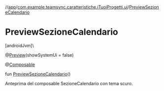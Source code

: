//[app](../../index.md)/[com.example.teamsync.caratteristiche.iTuoiProgetti.ui](index.md)/[PreviewSezioneCalendario](-preview-sezione-calendario.md)

# PreviewSezioneCalendario

[androidJvm]\

@[Preview](https://developer.android.com/reference/kotlin/androidx/compose/ui/tooling/preview/Preview.html)(showSystemUi = false)

@[Composable](https://developer.android.com/reference/kotlin/androidx/compose/runtime/Composable.html)

fun [PreviewSezioneCalendario](-preview-sezione-calendario.md)()

Anteprima del composable SezioneCalendario con tema scuro.
